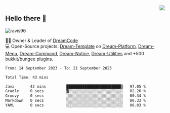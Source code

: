 <img align='right' src="https://github-readme-stats.vercel.app/api?username=Ravis96&show_icons=true">

## Hello there 👋
<p align="left"> <img src="https://komarev.com/ghpvc/?username=ravis96&label=Profile%20views&color=0e75b6&style=flat" alt="ravis96" /> </p>

👨‍💻 Owner & Leader of [DreamCode](https://github.com/DreamPoland) <br>
💻 Open-Source projects: [Dream-Template](https://github.com/DreamPoland/dream-template) on [Dream-Platform](https://github.com/DreamPoland/dream-platform), [Dream-Menu](https://github.com/DreamPoland/dream-menu), [Dream-Command](https://github.com/DreamPoland/dream-command), [Dream-Notice](https://github.com/DreamPoland/dream-notice), [Dream-Utilities](https://github.com/DreamPoland/dream-utilities) and +500 bukkit/bungee plugins.

<!--START_SECTION:waka-->

```txt
From: 14 September 2023 - To: 21 September 2023

Total Time: 43 mins

Java       42 mins         ████████████████████████▒   97.05 %
Gradle     0 secs          ▓░░░░░░░░░░░░░░░░░░░░░░░░   02.26 %
Groovy     0 secs          ░░░░░░░░░░░░░░░░░░░░░░░░░   00.34 %
Markdown   0 secs          ░░░░░░░░░░░░░░░░░░░░░░░░░   00.33 %
YAML       0 secs          ░░░░░░░░░░░░░░░░░░░░░░░░░   00.03 %
```

<!--END_SECTION:waka-->
